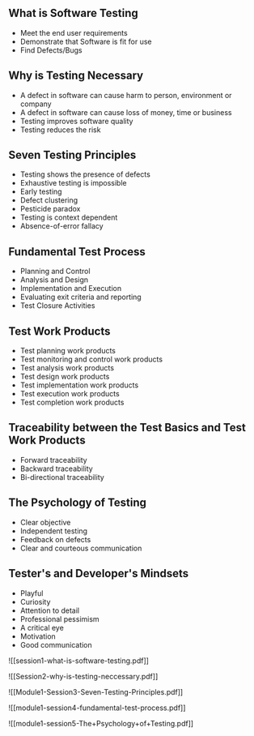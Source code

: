 ## What is Software Testing

- Meet the end user requirements
- Demonstrate that Software is fit for use
- Find Defects/Bugs
## Why is Testing Necessary

- A defect in software can cause harm to person, environment or company
- A defect in software can cause loss of money, time or business
- Testing improves software quality
- Testing reduces the risk
## Seven Testing Principles

- Testing shows the presence of defects
- Exhaustive testing is impossible
- Early testing
- Defect clustering
- Pesticide paradox
- Testing is context dependent
- Absence-of-error fallacy
## Fundamental Test Process

- Planning and Control
- Analysis and Design
- Implementation and Execution
- Evaluating exit criteria and reporting
- Test Closure Activities 
## Test Work Products

- Test planning work products
- Test monitoring and control work products
- Test analysis work products
- Test design work products
- Test implementation work products
- Test execution work products
- Test completion work products

## Traceability between the Test Basics and Test Work Products

- Forward traceability
- Backward traceability
- Bi-directional traceability

## The Psychology of Testing

- Clear objective
- Independent testing
- Feedback on defects
- Clear and courteous communication 

## Tester's and Developer's Mindsets

- Playful
- Curiosity
- Attention to detail
- Professional pessimism
- A critical eye
- Motivation
- Good communication

![[session1-what-is-software-testing.pdf]]

![[Session2-why-is-testing-neccessary.pdf]]


![[Module1-Session3-Seven-Testing-Principles.pdf]]


![[module1-session4-fundamental-test-process.pdf]]

![[module1-session5-The+Psychology+of+Testing.pdf]]